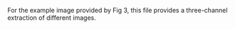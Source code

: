 For the example image provided by Fig 3, this file provides a three-channel extraction of different images.
